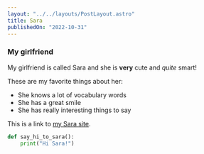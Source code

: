 ```yaml
---
layout: "../../layouts/PostLayout.astro"
title: Sara
publishedOn: "2022-10-31"
---
```


### My girlfriend

My girlfriend is called Sara and she is **very** cute and _quite_ smart!

These are my favorite things about her:

- She knows a lot of vocabulary words
- She has a great smile
- She has really interesting things to say

This is a link to [my Sara site](https://www.limitedgrades.com/sara).

```python
def say_hi_to_sara():
    print("Hi Sara!")
```
